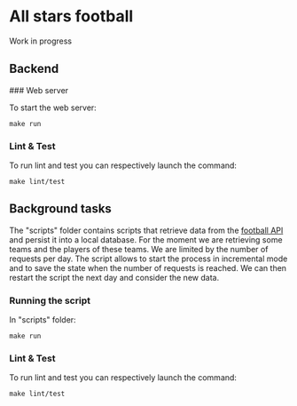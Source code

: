 # All stars football

Work in progress

## Backend

### Web server

To start the web server:
```
make run
```

### Lint & Test

To run lint and test you can respectively launch the command:

```
make lint/test
```

## Background tasks

The "scripts" folder contains scripts that retrieve data from the [football API](https://www.api-football.com/) and persist it into a local database. For the moment we are retrieving some teams and the players of these teams.
We are limited by the number of requests per day. The script allows to start the process in incremental mode and to save the state when the number of requests is reached. We can then restart the script the next day and consider the new data.

### Running the script

In "scripts" folder: 
```
make run
```

### Lint & Test

To run lint and test you can respectively launch the command: 

```
make lint/test
```
